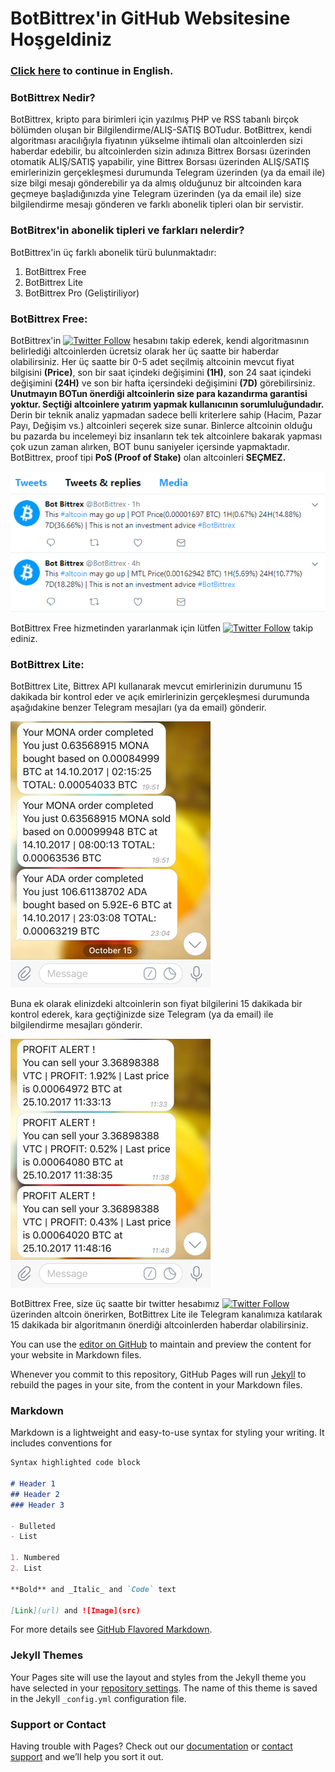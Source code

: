 # BotBittrex'in GitHub Websitesine Hoşgeldiniz

### [Click here](README.md) to continue in English.<br>
### BotBittrex Nedir?
BotBittrex, kripto para birimleri için yazılmış PHP ve RSS tabanlı birçok bölümden oluşan bir Bilgilendirme/ALIŞ-SATIŞ BOTudur. BotBittrex, kendi algoritması aracılığıyla fiyatının yükselme ihtimali olan altcoinlerden sizi haberdar edebilir, bu altcoinlerden sizin adınıza Bittrex Borsası üzerinden otomatik ALIŞ/SATIŞ yapabilir, yine Bittrex Borsası üzerinden ALIŞ/SATIŞ emirlerinizin gerçekleşmesi durumunda Telegram üzerinden (ya da email ile) size bilgi mesajı gönderebilir ya da almış olduğunuz bir altcoinden kara geçmeye başladığınızda yine Telegram üzerinden (ya da email ile) size bilgilendirme mesajı gönderen ve farklı abonelik tipleri olan bir servistir.

### BotBitrex'in abonelik tipleri ve farkları nelerdir?
BotBittrex'in üç farklı abonelik türü bulunmaktadır:
1. BotBittrex Free
2. BotBittrex Lite
3. BotBittrex Pro (Geliştiriliyor)

### BotBittrex Free:
BotBittrex'in [![Twitter Follow](https://img.shields.io/twitter/follow/botbittrex.svg?style=social&label=Follow)](http://twitter.com/botbittrex) hesabını takip ederek, kendi algoritmasının belirlediği altcoinlerden ücretsiz olarak her üç saatte bir haberdar olabilirsiniz. Her üç saatte bir 0-5 adet seçilmiş altcoinin mevcut fiyat bilgisini **(Price)**, son bir saat içindeki değişimini **(1H)**, son 24 saat içindeki değişimini **(24H)** ve son bir hafta içersindeki değişimini **(7D)** görebilirsiniz. **Unutmayın BOTun önerdiği altcoinlerin size para kazandırma garantisi yoktur. Seçtiği altcoinlere yatırım yapmak kullanıcının sorumluluğundadır.** Derin bir teknik analiz yapmadan sadece belli kriterlere sahip (Hacim, Pazar Payı, Değişim vs.) altcoinleri seçerek size sunar. Binlerce altcoinin olduğu bu pazarda bu incelemeyi biz insanların tek tek altcoinlere bakarak yapması çok uzun zaman alırken, BOT bunu saniyeler içersinde yapmaktadır. BotBittrex, proof tipi **PoS (Proof of Stake)** olan altcoinleri **SEÇMEZ.**

![Twitter](twitter.png)

BotBittrex Free hizmetinden yararlanmak için lütfen [![Twitter Follow](https://img.shields.io/twitter/follow/botbittrex.svg?style=social&label=Follow)](http://twitter.com/botbittrex) takip ediniz.

### BotBittrex Lite:
BotBittrex Lite, Bittrex API kullanarak mevcut emirlerinizin durumunu 15 dakikada bir kontrol eder ve açık emirlerinizin gerçekleşmesi durumunda aşağıdakine benzer Telegram mesajları (ya da email) gönderir.

![Orders](Telegram_iOS.png)

Buna ek olarak elinizdeki altcoinlerin son fiyat bilgilerini 15 dakikada bir kontrol ederek, kara geçtiğinizde size Telegram (ya da email) ile bilgilendirme mesajları gönderir.

![Profit](Telegram_profit.png)

BotBittrex Free, size üç saatte bir twitter hesabımız [![Twitter Follow](https://img.shields.io/twitter/follow/botbittrex.svg?style=social&label=Follow)](http://twitter.com/botbittrex) üzerinden altcoin önerirken, BotBittrex Lite ile Telegram kanalımıza katılarak 15 dakikada bir algoritmanın önerdiği altcoinlerden haberdar olabilirsiniz.



You can use the [editor on GitHub](https://github.com/botbittrex/botbittrex.github.io/edit/master/README.md) to maintain and preview the content for your website in Markdown files.

Whenever you commit to this repository, GitHub Pages will run [Jekyll](https://jekyllrb.com/) to rebuild the pages in your site, from the content in your Markdown files.

### Markdown

Markdown is a lightweight and easy-to-use syntax for styling your writing. It includes conventions for

```markdown
Syntax highlighted code block

# Header 1
## Header 2
### Header 3

- Bulleted
- List

1. Numbered
2. List

**Bold** and _Italic_ and `Code` text

[Link](url) and ![Image](src)
```

For more details see [GitHub Flavored Markdown](https://guides.github.com/features/mastering-markdown/).

### Jekyll Themes

Your Pages site will use the layout and styles from the Jekyll theme you have selected in your [repository settings](https://github.com/botbittrex/botbittrex.github.io/settings). The name of this theme is saved in the Jekyll `_config.yml` configuration file.

### Support or Contact

Having trouble with Pages? Check out our [documentation](https://help.github.com/categories/github-pages-basics/) or [contact support](https://github.com/contact) and we’ll help you sort it out.
